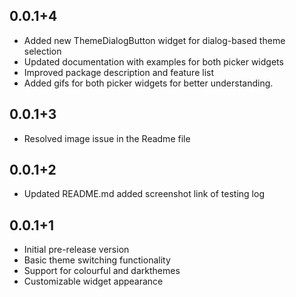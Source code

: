 ## 0.0.1+4

* Added new ThemeDialogButton widget for dialog-based theme selection
* Updated documentation with examples for both picker widgets
* Improved package description and feature list
* Added gifs for both picker widgets for better understanding.


## 0.0.1+3

* Resolved image issue in the Readme file

## 0.0.1+2

* Updated README.md added screenshot link of testing log


## 0.0.1+1

* Initial pre-release version
* Basic theme switching functionality
* Support for colourful and darkthemes
* Customizable widget appearance

